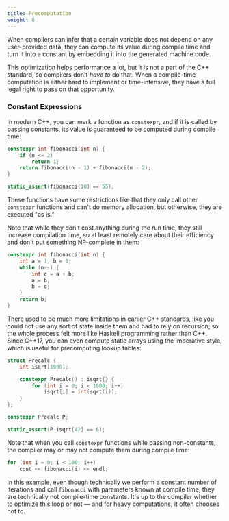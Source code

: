 ```yaml
---
title: Precomputation
weight: 8
---
```


When compilers can infer that a certain variable does not depend on any user-provided data, they can compute its value during compile time and turn it into a constant by embedding it into the generated machine code.

This optimization helps performance a lot, but it is not a part of the C++ standard, so compilers don't *have to* do that. When a compile-time computation is either hard to implement or time-intensive, they have a full legal right to pass on that opportunity.

### Constant Expressions

In modern C++, you can mark a function as `constexpr`, and if it is called by passing constants, its value is guaranteed to be computed during compile time:

```c++
constexpr int fibonacci(int n) {
    if (n <= 2)
        return 1;
    return fibonacci(n - 1) + fibonacci(n - 2);
}

static_assert(fibonacci(10) == 55);
```

These functions have some restrictions like that they only call other `constexpr` functions and can't do memory allocation, but otherwise, they are executed "as is."

Note that while they don't cost anything during the run time, they still increase compilation time, so at least remotely care about their efficiency and don't put something NP-complete in them:

```c++
constexpr int fibonacci(int n) {
    int a = 1, b = 1;
    while (n--) {
        int c = a + b;
        a = b;
        b = c;
    }
    return b;
}
```

There used to be much more limitations in earlier C++ standards, like you could not use any sort of state inside them and had to rely on recursion, so the whole process felt more like Haskell programming rather than C++. Since C++17, you can even compute static arrays using the imperative style, which is useful for precomputing lookup tables:

```c++
struct Precalc {
    int isqrt[1000];

    constexpr Precalc() : isqrt{} {
        for (int i = 0; i < 1000; i++)
            isqrt[i] = int(sqrt(i));
    }
};

constexpr Precalc P;

static_assert(P.isqrt[42] == 6);
```

Note that when you call `constexpr` functions while passing non-constants, the compiler may or may not compute them during compile time:

```c++
for (int i = 0; i < 100; i++)
    cout << fibonacci(i) << endl;
```

In this example, even though technically we perform a constant number of iterations and call `fibonacci` with parameters known at compile time, they are technically not compile-time constants. It's up to the compiler whether to optimize this loop or not — and for heavy computations, it often chooses not to.

<!--

### Code Generation

There are plenty of languages that support computing *data* during compile time, but none can produce efficient code at all times.

One huge example is generating lexers and parsers: which is usually done in.

For example, CUDA and OpenCL are mostly C, and have no support for metaprogramming.

At some point (and perhaps to this day), these languages had no way to unroll loops, so people would write a [jinja template](https://jinja.palletsprojects.com/en/3.0.x/), call the thing from Python, and then compile.

It is not uncommon to use a templating engine to generate code. For example, CUDA (a GPU programming language) has no loop unrolling

-->
